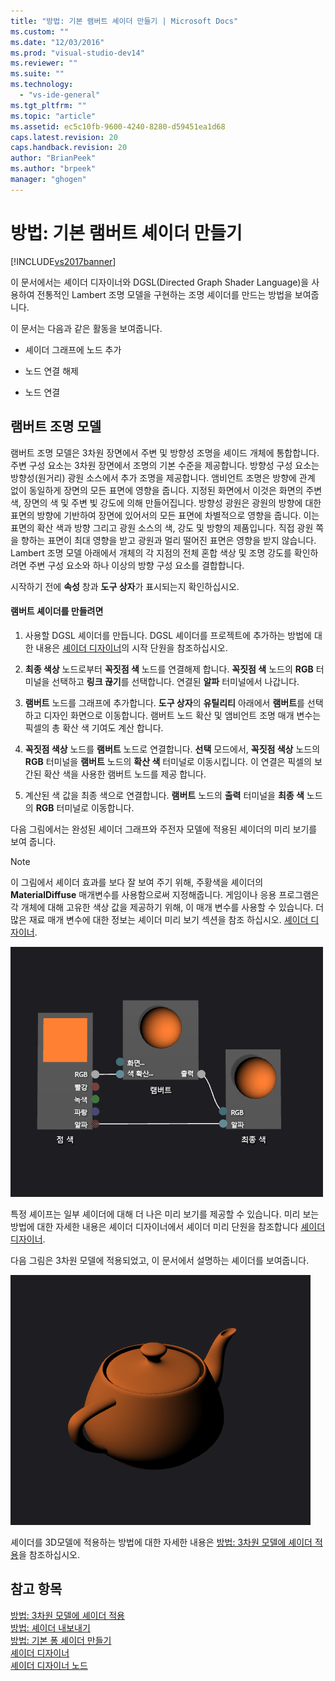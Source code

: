 ```yaml
---
title: "방법: 기본 램버트 셰이더 만들기 | Microsoft Docs"
ms.custom: ""
ms.date: "12/03/2016"
ms.prod: "visual-studio-dev14"
ms.reviewer: ""
ms.suite: ""
ms.technology: 
  - "vs-ide-general"
ms.tgt_pltfrm: ""
ms.topic: "article"
ms.assetid: ec5c10fb-9600-4240-8280-d59451ea1d68
caps.latest.revision: 20
caps.handback.revision: 20
author: "BrianPeek"
ms.author: "brpeek"
manager: "ghogen"
---
```

# 방법: 기본 램버트 셰이더 만들기
[!INCLUDE[vs2017banner](../code-quality/includes/vs2017banner.md)]

이 문서에서는 셰이더 디자이너와 DGSL\(Directed Graph Shader Language\)을 사용하여 전통적인 Lambert 조명 모델을 구현하는 조명 셰이더를 만드는 방법을 보여줍니다.  
  
 이 문서는 다음과 같은 활동을 보여줍니다.  
  
-   셰이더 그래프에 노드 추가  
  
-   노드 연결 해제  
  
-   노드 연결  
  
## 램버트 조명 모델  
 램버트 조명 모델은 3차원 장면에서 주변 및 방향성 조명을 셰이드 개체에 통합합니다.  주변 구성 요소는 3차원 장면에서 조명의 기본 수준을 제공합니다.  방향성 구성 요소는 방향성\(원거리\) 광원 소스에서 추가 조명을 제공합니다.  앰비언트 조명은 방향에 관계 없이 동일하게 장면의 모든 표면에 영향을 줍니다.  지정된 화면에서 이것은 화면의 주변색, 장면의 색 및 주변 빛 강도에 의해 만들어집니다.  방향성 광원은 광원의 방향에 대한 표면의 방향에 기반하여 장면에 있어서의 모든 표면에 차별적으로 영향을 줍니다.  이는 표면의 확산 색과 방향 그리고 광원 소스의 색, 강도 및 방향의 제품입니다.  직접 광원 쪽을 향하는 표면이 최대 영향을 받고 광원과 멀리 떨어진 표면은 영향을 받지 않습니다.  Lambert 조명 모델 아래에서 개체의 각 지점의 전체 혼합 색상 및 조명 강도를 확인하려면 주변 구성 요소와 하나 이상의 방향 구성 요소를 결합합니다.  
  
 시작하기 전에 **속성** 창과 **도구 상자**가 표시되는지 확인하십시오.  
  
#### 램버트 셰이더를 만들려면  
  
1.  사용할 DGSL 셰이더를 만듭니다.  DGSL 셰이더를 프로젝트에 추가하는 방법에 대한 내용은 [셰이더 디자이너](../designers/shader-designer.md)의 시작 단원을 참조하십시오.  
  
2.  **최종 색상** 노드로부터 **꼭짓점 색** 노드를 연결해제 합니다.  **꼭짓점 색** 노드의 **RGB** 터미널을 선택하고 **링크 끊기**를 선택합니다.  연결된 **알파** 터미널에서 나갑니다.  
  
3.  **램버트** 노드를 그래프에 추가합니다.  **도구 상자**의 **유틸리티** 아래에서 **램버트**를 선택하고 디자인 화면으로 이동합니다.  램버트 노드 확산 및 앰비언트 조명 매개 변수는 픽셀의 총 확산 색 기여도 계산 합니다.  
  
4.  **꼭짓점 색상** 노드를 **램버트** 노드로 연결합니다.  **선택** 모드에서, **꼭짓점 색상** 노드의 **RGB** 터미널을 **램버트** 노드의 **확산 색** 터미널로 이동시킵니다.  이 연결은 픽셀의 보간된 확산 색을 사용한 램버트 노드를 제공 합니다.  
  
5.  계산된 색 값을 최종 색으로 연결합니다.  **램버트** 노드의 **출력** 터미널을 **최종 색** 노드의 **RGB** 터미널로 이동합니다.  
  
 다음 그림에서는 완성된 셰이더 그래프와 주전자 모델에 적용된 셰이더의 미리 보기를 보여 줍니다.  
  
> [!NOTE]
>  이 그림에서 셰이더 효과를 보다 잘 보여 주기 위해, 주황색을 셰이더의 **MaterialDiffuse** 매개변수를 사용함으로써 지정해줍니다.  게임이나 응용 프로그램은 각 개체에 대해 고유한 색상 값을 제공하기 위해, 이 매개 변수를 사용할 수 있습니다.  더 많은 재료 매개 변수에 대한 정보는 셰이더 미리 보기 섹션을 참조 하십시오. [셰이더 디자이너](../designers/shader-designer.md).  
  
 ![셰이더 그래프 및 효과 미리 보기.](../designers/media/digit-lambert-effect-graph.png "Digit\-Lambert\-Effect\-Graph")  
  
 특정 셰이프는 일부 셰이더에 대해 더 나은 미리 보기를 제공할 수 있습니다.  미리 보는 방법에 대한 자세한 내용은 셰이더 디자이너에서 셰이더 미리 단원을 참조합니다 [셰이더 디자이너](../designers/shader-designer.md).  
  
 다음 그림은 3차원 모델에 적용되었고, 이 문서에서 설명하는 셰이더를 보여줍니다.  
  
 ![모델에 적용된 램버트 조명.](../designers/media/digit-lambert-effect-result.png "Digit\-Lambert\-Effect\-Result")  
  
 셰이더를 3D모델에 적용하는 방법에 대한 자세한 내용은 [방법: 3차원 모델에 셰이더 적용](../designers/how-to-apply-a-shader-to-a-3-d-model.md)을 참조하십시오.  
  
## 참고 항목  
 [방법: 3차원 모델에 셰이더 적용](../designers/how-to-apply-a-shader-to-a-3-d-model.md)   
 [방법: 셰이더 내보내기](../designers/how-to-export-a-shader.md)   
 [방법: 기본 퐁 셰이더 만들기](../designers/how-to-create-a-basic-phong-shader.md)   
 [셰이더 디자이너](../designers/shader-designer.md)   
 [셰이더 디자이너 노드](../designers/shader-designer-nodes.md)